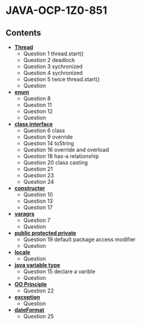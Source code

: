 # JAVA-OCP-1Z0-851
## Contents

- **[Thread](thread.md)**
  - Question 1 thread.start()
  - Question 2 deadlock
  - Question 3 sychronized
  - Question 4 sychronized
  - Question 5 twice thread.start()
  - Question 
- **[enum](enum.md)**
  - Question 8
  - Question 11
  - Question 12
  - Question 
- **[class interface](object-oriented.md)** 
  - Question 6 class
  - Question 9 override 
  - Question 14 toString
  - Question 16 override and overload
  - Question 18 has-a relationship
  - Question 20 class casting
  - Question 21 
  - Question 23 
  - Question 24 
- **[constructor](constructor.md)**
  - Question 10
  - Question 13
  - Question 17
- **[varagrs](argument.md)**
  - Question 7
  - Question 
- **[public protected private](modifier.md)** 
  - Question 19 default package access modifier
  - Question 
- **[locale](locale.md)** 
  - Question 
- **[java variable type](variable.md)** 
  - Question 15 declare a varible
  - Question 
- **[OO Principle](oo.md)** 
  - Question 22
- **[exception](exception.md)** 
  - Question 
- **[dateFormat](dateFormat.md)** 
  - Question 25
